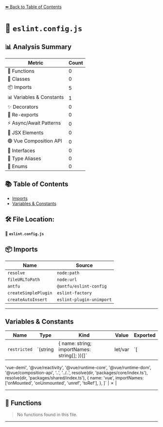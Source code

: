 [⬅️ Back to Table of Contents](index.md)

# 📄 `eslint.config.js`

## 📊 Analysis Summary

| Metric | Count |
|--------|-------|
| 🔧 Functions | 0 |
| 🧱 Classes | 0 |
| 📦 Imports | 5 |
| 📊 Variables & Constants | 1 |
| ✨ Decorators | 0 |
| 🔄 Re-exports | 0 |
| ⚡ Async/Await Patterns | 0 |
| 💠 JSX Elements | 0 |
| 🟢 Vue Composition API | 0 |
| 📐 Interfaces | 0 |
| 📑 Type Aliases | 0 |
| 🎯 Enums | 0 |

## 📚 Table of Contents

- [Imports](#imports)
- [Variables & Constants](#variables-constants)

## 🛠️ File Location:
📂 **`eslint.config.js`**

## 📦 Imports

| Name | Source |
|------|--------|
| `resolve` | `node:path` |
| `fileURLToPath` | `node:url` |
| `antfu` | `@antfu/eslint-config` |
| `createSimplePlugin` | `eslint-factory` |
| `createAutoInsert` | `eslint-plugin-unimport` |


---

## Variables & Constants

| Name | Type | Kind | Value | Exported |
|------|------|------|-------|----------|
| `restricted` | `(string | { name: string; importNames: string[]; })[]` | let/var | `[
  'vue-demi',
  '@vue/reactivity',
  '@vue/runtime-core',
  '@vue/runtime-dom',
  '@vue/composition-api',
  '..',
  '../..',
  resolve(dir, 'packages/core/index.ts'),
  resolve(dir, 'packages/shared/index.ts'),
  {
    name: 'vue',
    importNames: ['onMounted', 'onUnmounted', 'unref', 'toRef'],
  },
]` | ✗ |


---

## 🔧 Functions

> No functions found in this file.


---